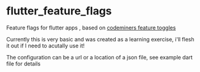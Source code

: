 # flutter_feature_flags

Feature flags for flutter apps , based on [codeminers feature toggles](https://github.com/Code-Miners/CoreModules-FeatureToggles)

Currently this is very basic and was created as a learning exercise, i'll flesh it out if I need to acutally use it! 

The configuration can be a url or a location of a json file, see example dart file for details

